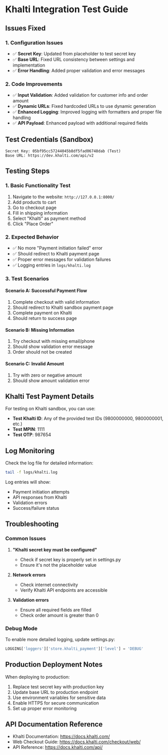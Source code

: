 # Khalti Integration Test Guide

## Issues Fixed

### 1. Configuration Issues
- ✅ **Secret Key**: Updated from placeholder to test secret key
- ✅ **Base URL**: Fixed URL consistency between settings and implementation
- ✅ **Error Handling**: Added proper validation and error messages

### 2. Code Improvements
- ✅ **Input Validation**: Added validation for customer info and order amount
- ✅ **Dynamic URLs**: Fixed hardcoded URLs to use dynamic generation
- ✅ **Enhanced Logging**: Improved logging with formatters and proper file handling
- ✅ **API Payload**: Enhanced payload with additional required fields

## Test Credentials (Sandbox)

```
Secret Key: 05bf95cc57244045b8df5fad06748dab (Test)
Base URL: https://dev.khalti.com/api/v2
```

## Testing Steps

### 1. Basic Functionality Test
1. Navigate to the website: `http://127.0.0.1:8000/`
2. Add products to cart
3. Go to checkout page
4. Fill in shipping information
5. Select "Khalti" as payment method
6. Click "Place Order"

### 2. Expected Behavior
- ✅ No more "Payment initiation failed" error
- ✅ Should redirect to Khalti payment page
- ✅ Proper error messages for validation failures
- ✅ Logging entries in `logs/khalti.log`

### 3. Test Scenarios

#### Scenario A: Successful Payment Flow
1. Complete checkout with valid information
2. Should redirect to Khalti sandbox payment page
3. Complete payment on Khalti
4. Should return to success page

#### Scenario B: Missing Information
1. Try checkout with missing email/phone
2. Should show validation error message
3. Order should not be created

#### Scenario C: Invalid Amount
1. Try with zero or negative amount
2. Should show amount validation error

## Khalti Test Payment Details

For testing on Khalti sandbox, you can use:
- **Test Khalti ID**: Any of the provided test IDs (9800000000, 9800000001, etc.)
- **Test MPIN**: 1111
- **Test OTP**: 987654

## Log Monitoring

Check the log file for detailed information:
```bash
tail -f logs/khalti.log
```

Log entries will show:
- Payment initiation attempts
- API responses from Khalti
- Validation errors
- Success/failure status

## Troubleshooting

### Common Issues
1. **"Khalti secret key must be configured"**
   - Check if secret key is properly set in settings.py
   - Ensure it's not the placeholder value

2. **Network errors**
   - Check internet connectivity
   - Verify Khalti API endpoints are accessible

3. **Validation errors**
   - Ensure all required fields are filled
   - Check order amount is greater than 0

### Debug Mode
To enable more detailed logging, update settings.py:
```python
LOGGING['loggers']['store.khalti_payment']['level'] = 'DEBUG'
```

## Production Deployment Notes

When deploying to production:
1. Replace test secret key with production key
2. Update base URL to production endpoint
3. Use environment variables for sensitive data
4. Enable HTTPS for secure communication
5. Set up proper error monitoring

## API Documentation Reference

- Khalti Documentation: https://docs.khalti.com/
- Web Checkout Guide: https://docs.khalti.com/checkout/web/
- API Reference: https://docs.khalti.com/api/